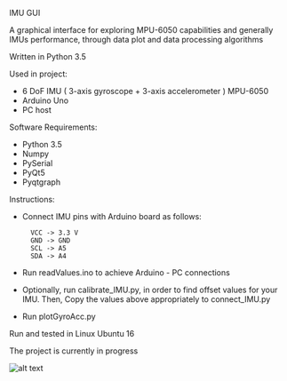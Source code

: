 IMU GUI

A graphical interface for exploring MPU-6050 capabilities and generally IMUs performance, through data plot and 
data processing algorithms

Written in Python 3.5

Used in project: 
- 6 DoF IMU ( 3-axis gyroscope + 3-axis accelerometer ) MPU-6050
- Arduino Uno
- PC host

Software Requirements:
- Python 3.5
- Numpy
- PySerial
- PyQt5
- Pyqtgraph

Instructions:
- Connect IMU pins with Arduino board as follows:

        VCC -> 3.3 V
        GND -> GND
        SCL -> A5
        SDA -> A4
        
- Run readValues.ino to achieve Arduino - PC connections

- Optionally, run calibrate_IMU.py, in order to find offset values for your IMU. 
Then, Copy the values above appropriately to connect_IMU.py 
 
- Run plotGyroAcc.py

Run and tested in Linux Ubuntu 16

The project is currently in progress

![alt text](https://github.com/path321/imu_suit/issues/1#issue-515577957) 

